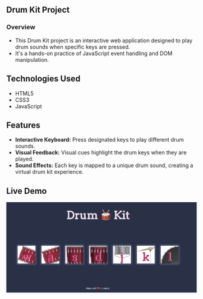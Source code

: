 ## Drum Kit Project

### Overview

- This Drum Kit project is an interactive web application designed to play drum sounds when specific keys are pressed.
- It's a hands-on practice of JavaScript event handling and DOM manipulation.

## Technologies Used

- HTML5
- CSS3
- JavaScript

## Features

- **Interactive Keyboard:** Press designated keys to play different drum sounds.
- **Visual Feedback:** Visual cues highlight the drum keys when they are played.
- **Sound Effects:** Each key is mapped to a unique drum sound, creating a virtual drum kit experience.

## Live Demo
<img src="./Demo.png" width="700px">
